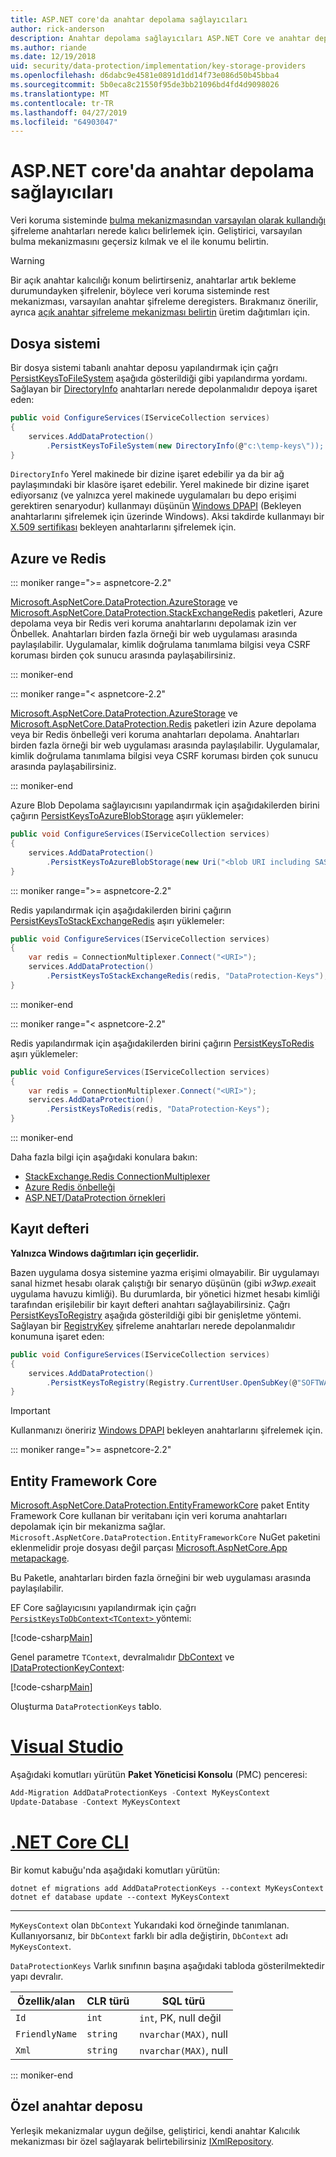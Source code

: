 ```yaml
---
title: ASP.NET core'da anahtar depolama sağlayıcıları
author: rick-anderson
description: Anahtar depolama sağlayıcıları ASP.NET Core ve anahtar depolama konumları yapılandırma hakkında bilgi edinin.
ms.author: riande
ms.date: 12/19/2018
uid: security/data-protection/implementation/key-storage-providers
ms.openlocfilehash: d6dabc9e4581e0891d1dd14f73e086d50b45bba4
ms.sourcegitcommit: 5b0eca8c21550f95de3bb21096bd4fd4d9098026
ms.translationtype: MT
ms.contentlocale: tr-TR
ms.lasthandoff: 04/27/2019
ms.locfileid: "64903047"
---
```

# <a name="key-storage-providers-in-aspnet-core"></a>ASP.NET core'da anahtar depolama sağlayıcıları

Veri koruma sisteminde [bulma mekanizmasından varsayılan olarak kullandığı](xref:security/data-protection/configuration/default-settings) şifreleme anahtarları nerede kalıcı belirlemek için. Geliştirici, varsayılan bulma mekanizmasını geçersiz kılmak ve el ile konumu belirtin.

> [!WARNING]
> Bir açık anahtar kalıcılığı konum belirtirseniz, anahtarlar artık bekleme durumundayken şifrelenir, böylece veri koruma sisteminde rest mekanizması, varsayılan anahtar şifreleme deregisters. Bırakmanız önerilir, ayrıca [açık anahtar şifreleme mekanizması belirtin](xref:security/data-protection/implementation/key-encryption-at-rest) üretim dağıtımları için.

## <a name="file-system"></a>Dosya sistemi

Bir dosya sistemi tabanlı anahtar deposu yapılandırmak için çağrı [PersistKeysToFileSystem](/dotnet/api/microsoft.aspnetcore.dataprotection.dataprotectionbuilderextensions.persistkeystofilesystem) aşağıda gösterildiği gibi yapılandırma yordamı. Sağlayan bir [DirectoryInfo](/dotnet/api/system.io.directoryinfo) anahtarları nerede depolanmalıdır depoya işaret eden:

```csharp
public void ConfigureServices(IServiceCollection services)
{
    services.AddDataProtection()
        .PersistKeysToFileSystem(new DirectoryInfo(@"c:\temp-keys\"));
}
```

`DirectoryInfo` Yerel makinede bir dizine işaret edebilir ya da bir ağ paylaşımındaki bir klasöre işaret edebilir. Yerel makinede bir dizine işaret ediyorsanız (ve yalnızca yerel makinede uygulamaları bu depo erişimi gerektiren senaryodur) kullanmayı düşünün [Windows DPAPI](xref:security/data-protection/implementation/key-encryption-at-rest) (Bekleyen anahtarlarını şifrelemek için üzerinde Windows). Aksi takdirde kullanmayı bir [X.509 sertifikası](xref:security/data-protection/implementation/key-encryption-at-rest) bekleyen anahtarlarını şifrelemek için.

## <a name="azure-and-redis"></a>Azure ve Redis

::: moniker range=">= aspnetcore-2.2"

[Microsoft.AspNetCore.DataProtection.AzureStorage](https://www.nuget.org/packages/Microsoft.AspNetCore.DataProtection.AzureStorage/) ve [Microsoft.AspNetCore.DataProtection.StackExchangeRedis](https://www.nuget.org/packages/Microsoft.AspNetCore.DataProtection.StackExchangeRedis/) paketleri, Azure depolama veya bir Redis veri koruma anahtarlarını depolamak izin ver Önbellek. Anahtarları birden fazla örneği bir web uygulaması arasında paylaşılabilir. Uygulamalar, kimlik doğrulama tanımlama bilgisi veya CSRF koruması birden çok sunucu arasında paylaşabilirsiniz.

::: moniker-end

::: moniker range="< aspnetcore-2.2"

[Microsoft.AspNetCore.DataProtection.AzureStorage](https://www.nuget.org/packages/Microsoft.AspNetCore.DataProtection.AzureStorage/) ve [Microsoft.AspNetCore.DataProtection.Redis](https://www.nuget.org/packages/Microsoft.AspNetCore.DataProtection.Redis/) paketleri izin Azure depolama veya bir Redis önbelleği veri koruma anahtarları depolama. Anahtarları birden fazla örneği bir web uygulaması arasında paylaşılabilir. Uygulamalar, kimlik doğrulama tanımlama bilgisi veya CSRF koruması birden çok sunucu arasında paylaşabilirsiniz.

::: moniker-end

Azure Blob Depolama sağlayıcısını yapılandırmak için aşağıdakilerden birini çağırın [PersistKeysToAzureBlobStorage](/dotnet/api/microsoft.aspnetcore.dataprotection.azuredataprotectionbuilderextensions.persistkeystoazureblobstorage) aşırı yüklemeler:

```csharp
public void ConfigureServices(IServiceCollection services)
{
    services.AddDataProtection()
        .PersistKeysToAzureBlobStorage(new Uri("<blob URI including SAS token>"));
}
```

::: moniker range=">= aspnetcore-2.2"

Redis yapılandırmak için aşağıdakilerden birini çağırın [PersistKeysToStackExchangeRedis](/dotnet/api/microsoft.aspnetcore.dataprotection.stackexchangeredisdataprotectionbuilderextensions.persistkeystostackexchangeredis) aşırı yüklemeler:

```csharp
public void ConfigureServices(IServiceCollection services)
{
    var redis = ConnectionMultiplexer.Connect("<URI>");
    services.AddDataProtection()
        .PersistKeysToStackExchangeRedis(redis, "DataProtection-Keys");
}
```

::: moniker-end

::: moniker range="< aspnetcore-2.2"

Redis yapılandırmak için aşağıdakilerden birini çağırın [PersistKeysToRedis](/dotnet/api/microsoft.aspnetcore.dataprotection.redisdataprotectionbuilderextensions.persistkeystoredis) aşırı yüklemeler:

```csharp
public void ConfigureServices(IServiceCollection services)
{
    var redis = ConnectionMultiplexer.Connect("<URI>");
    services.AddDataProtection()
        .PersistKeysToRedis(redis, "DataProtection-Keys");
}
```

::: moniker-end

Daha fazla bilgi için aşağıdaki konulara bakın:

* [StackExchange.Redis ConnectionMultiplexer](https://github.com/StackExchange/StackExchange.Redis/blob/master/docs/Basics.md)
* [Azure Redis önbelleği](/azure/redis-cache/cache-dotnet-how-to-use-azure-redis-cache#connect-to-the-cache)
* [ASP.NET/DataProtection örnekleri](https://github.com/aspnet/AspNetCore/tree/2.2.0/src/DataProtection/samples)

## <a name="registry"></a>Kayıt defteri

**Yalnızca Windows dağıtımları için geçerlidir.**

Bazen uygulama dosya sistemine yazma erişimi olmayabilir. Bir uygulamayı sanal hizmet hesabı olarak çalıştığı bir senaryo düşünün (gibi *w3wp.exe*ait uygulama havuzu kimliği). Bu durumlarda, bir yönetici hizmet hesabı kimliği tarafından erişilebilir bir kayıt defteri anahtarı sağlayabilirsiniz. Çağrı [PersistKeysToRegistry](/dotnet/api/microsoft.aspnetcore.dataprotection.dataprotectionbuilderextensions.persistkeystoregistry) aşağıda gösterildiği gibi bir genişletme yöntemi. Sağlayan bir [RegistryKey](/dotnet/api/microsoft.aspnetcore.dataprotection.repositories.registryxmlrepository.registrykey) şifreleme anahtarları nerede depolanmalıdır konumuna işaret eden:

```csharp
public void ConfigureServices(IServiceCollection services)
{
    services.AddDataProtection()
        .PersistKeysToRegistry(Registry.CurrentUser.OpenSubKey(@"SOFTWARE\Sample\keys"));
}
```

> [!IMPORTANT]
> Kullanmanızı öneririz [Windows DPAPI](xref:security/data-protection/implementation/key-encryption-at-rest) bekleyen anahtarlarını şifrelemek için.

::: moniker range=">= aspnetcore-2.2"

## <a name="entity-framework-core"></a>Entity Framework Core

[Microsoft.AspNetCore.DataProtection.EntityFrameworkCore](https://www.nuget.org/packages/Microsoft.AspNetCore.DataProtection.EntityFrameworkCore/) paket Entity Framework Core kullanan bir veritabanı için veri koruma anahtarları depolamak için bir mekanizma sağlar. `Microsoft.AspNetCore.DataProtection.EntityFrameworkCore` NuGet paketini eklenmelidir proje dosyası değil parçası [Microsoft.AspNetCore.App metapackage](xref:fundamentals/metapackage-app).

Bu Paketle, anahtarları birden fazla örneğini bir web uygulaması arasında paylaşılabilir.

EF Core sağlayıcısını yapılandırmak için çağrı [ `PersistKeysToDbContext<TContext>` ](/dotnet/api/microsoft.aspnetcore.dataprotection.entityframeworkcoredataprotectionextensions.persistkeystodbcontext) yöntemi:

[!code-csharp[Main](key-storage-providers/sample/Startup.cs?name=snippet&highlight=13-15)]

Genel parametre `TContext`, devralmalıdır [DbContext](/dotnet/api/microsoft.entityframeworkcore.dbcontext) ve [IDataProtectionKeyContext](/dotnet/api/microsoft.aspnetcore.dataprotection.entityframeworkcore.idataprotectionkeycontext):

[!code-csharp[Main](key-storage-providers/sample/MyKeysContext.cs)]

Oluşturma `DataProtectionKeys` tablo. 

# <a name="visual-studiotabvisual-studio"></a>[Visual Studio](#tab/visual-studio)

Aşağıdaki komutları yürütün **Paket Yöneticisi Konsolu** (PMC) penceresi:

```PowerShell
Add-Migration AddDataProtectionKeys -Context MyKeysContext
Update-Database -Context MyKeysContext
```

# <a name="net-core-clitabnetcore-cli"></a>[.NET Core CLI](#tab/netcore-cli)

Bir komut kabuğu'nda aşağıdaki komutları yürütün:

```console
dotnet ef migrations add AddDataProtectionKeys --context MyKeysContext
dotnet ef database update --context MyKeysContext
```

---

`MyKeysContext` olan `DbContext` Yukarıdaki kod örneğinde tanımlanan. Kullanıyorsanız, bir `DbContext` farklı bir adla değiştirin, `DbContext` adı `MyKeysContext`.

`DataProtectionKeys` Varlık sınıfının başına aşağıdaki tabloda gösterilmektedir yapı devralır.

| Özellik/alan | CLR türü | SQL türü              |
| -------------- | -------- | --------------------- |
| `Id`           | `int`    | `int`, PK, null değil   |
| `FriendlyName` | `string` | `nvarchar(MAX)`, null |
| `Xml`          | `string` | `nvarchar(MAX)`, null |

::: moniker-end

## <a name="custom-key-repository"></a>Özel anahtar deposu

Yerleşik mekanizmalar uygun değilse, geliştirici, kendi anahtar Kalıcılık mekanizması bir özel sağlayarak belirtebilirsiniz [IXmlRepository](/dotnet/api/microsoft.aspnetcore.dataprotection.repositories.ixmlrepository).

